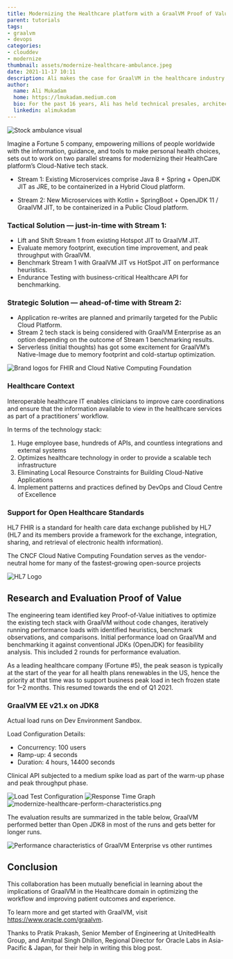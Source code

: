 ```yaml
---
title: Modernizing the Healthcare platform with a GraalVM Proof of Value
parent: tutorials
tags:
- graalvm
- devops
categories:
- clouddev
- modernize
thumbnail: assets/modernize-healthcare-ambulance.jpeg
date: 2021-11-17 10:11
description: Ali makes the case for GraalVM in the healthcare industry by diving deep into a couple strategic solutions.
author:
  name: Ali Mukadam
  home: https://lmukadam.medium.com
  bio: For the past 16 years, Ali has held technical presales, architect and industry consulting roles in BEA Systems and Oracle across Asia Pacific, focusing on middleware and application development. Although he pretends to be Thor, his real areas of expertise are Application Development, Integration, SOA (Service Oriented Architecture) and BPM (Business Process Management).
  linkedin: alimukadam
---
```

![Stock ambulance visual](assets/modernize-healthcare-ambulance.jpeg)

Imagine a Fortune 5 company, empowering millions of people worldwide with the information, guidance, and tools to make personal health choices, sets out to work on two parallel streams for modernizing their HealthCare platform’s Cloud-Native tech stack.

* Stream 1: Existing Microservices comprise Java 8 + Spring + OpenJDK JIT as JRE, to be containerized in a Hybrid Cloud platform.

* Stream 2: New Microservices with Kotlin + SpringBoot + OpenJDK 11 / GraalVM JIT, to be containerized in a Public Cloud platform.

### Tactical Solution — just-in-time with Stream 1:

* Lift and Shift Stream 1 from existing Hotspot JIT to GraalVM JIT.
* Evaluate memory footprint, execution time improvement, and peak throughput with GraalVM.
* Benchmark Stream 1 with GraalVM JIT vs HotSpot JIT on performance heuristics.
* Endurance Testing with business-critical Healthcare API for benchmarking.

### Strategic Solution — ahead-of-time with Stream 2:

* Application re-writes are planned and primarily targeted for the Public Cloud Platform.
* Stream 2 tech stack is being considered with GraalVM Enterprise as an option depending on the outcome of Stream 1 benchmarking results.
* Serverless (initial thoughts) has got some excitement for GraalVM’s Native-Image due to memory footprint and cold-startup optimization.

![Brand logos for FHIR and Cloud Native Computing Foundation](assets/modernize-healthcare-api-exchange.png)

### Healthcare Context

Interoperable healthcare IT enables clinicians to improve care coordinations and ensure that the information available to view in the healthcare services as part of a practitioners’ workflow. 

In terms of the technology stack:

1. Huge employee base, hundreds of APIs, and countless integrations and external systems
2. Optimizes healthcare technology in order to provide a scalable tech infrastructure
3. Eliminating Local Resource Constraints for Building Cloud-Native Applications
4. Implement patterns and practices defined by DevOps and Cloud Centre of Excellence

### Support for Open Healthcare Standards

HL7 FHIR is a standard for health care data exchange published by HL7 (HL7 and its members provide a framework for the exchange, integration, sharing, and retrieval of electronic health information).

The CNCF Cloud Native Computing Foundation serves as the vendor-neutral home for many of the fastest-growing open-source projects

![HL7 Logo](assets/modernize-healthcare-hl7r.png)

## Research and Evaluation Proof of Value

The engineering team identified key Proof-of-Value initiatives to optimize the existing tech stack with GraalVM without code changes, iteratively running performance loads with identified heuristics, benchmark observations, and comparisons. Initial performance load on GraalVM and benchmarking it against conventional JDKs (OpenJDK) for feasibility analysis. This included 2 rounds for performance evaluation.

 As a leading healthcare company (Fortune #5), the peak season is typically at the start of the year for all health plans renewables in the US, hence the priority at that time was to support business peak load in tech frozen state for 1–2 months. This resumed towards the end of Q1 2021.

### GraalVM EE v21.x on JDK8

Actual load runs on Dev Environment Sandbox.

Load Configuration Details:

* Concurrency: 100 users
* Ramp-up: 4 seconds
* Duration: 4 hours, 14400 seconds

Clinical API subjected to a medium spike load as part of the warm-up phase and peak throughput phase.

![Load Test Configuration](assets/modernize-healthcare-load-test.png)
![Response Time Graph](assets/modernize-healthcare-responsetimegraph.png)
![modernize-healthcare-perform-characteristics.png](assets/modernize-healthcare-summary-report.png)

The evaluation results are summarized in the table below, GraalVM performed better than Open JDK8 in most of the runs and gets better for longer runs.

![Performance characteristics of GraalVM Enterprise vs other runtimes](assets/modernize-healthcare-perform-characteristics.png)

## Conclusion

This collaboration has been mutually beneficial in learning about the implications of GraalVM in the Healthcare domain in optimizing the workflow and improving patient outcomes and experience.

To learn more and get started with GraalVM, visit https://www.oracle.com/graalvm.

Thanks to Pratik Prakash, Senior Member of Engineering at UnitedHealth Group, and Amitpal Singh Dhillon, Regional Director for Oracle Labs in Asia-Pacific & Japan, for their help in writing this blog post.